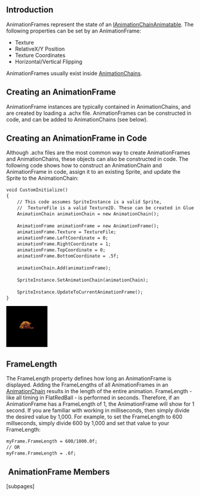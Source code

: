 ## Introduction

AnimationFrames represent the state of an [IAnimationChainAnimatable](/frb/docs/index.php?title=FlatRedBall.Graphics.Animation.IAnimationChainAnimatable.md "FlatRedBall.Graphics.Animation.IAnimationChainAnimatable"). The following properties can be set by an AnimationFrame:

-   Texture
-   RelativeX/Y Position
-   Texture Coordinates
-   Horizontal/Vertical Flipping

AnimationFrames usually exist inside [AnimationChains](/frb/docs/index.php?title=FlatRedBall.Graphics.Animation.AnimationChain.md "FlatRedBall.Graphics.Animation.AnimationChain").

## Creating an AnimationFrame

AnimationFrame instances are typically contained in AnimationChains, and are created by loading a .achx file. AnimationFrames can be constructed in code, and can be added to AnimationChains (see below).

## Creating an AnimationFrame in Code

Although .achx files are the most common way to create AnimationFrames and AnimationChains, these objects can also be constructed in code. The following code shows how to construct an AnimationChain and AnimationFrame in code, assign it to an existing Sprite, and update the Sprite to the AnimationChain:

``` lang:c#
void CustomInitialize()
{
    // This code assumes SpriteInstance is a valid Sprite,
    //  TextureFile is a valid Texture2D. These can be created in Glue
    AnimationChain animationChain = new AnimationChain();

    AnimationFrame animationFrame = new AnimationFrame();
    animationFrame.Texture = TextureFile;
    animationFrame.LeftCoordinate = 0;
    animationFrame.RightCoordinate = 1;
    animationFrame.TopCoordinate = 0;
    animationFrame.BottomCoordinate = .5f;

    animationChain.Add(animationFrame);

    SpriteInstance.SetAnimationChain(animationChain);

    SpriteInstance.UpdateToCurrentAnimationFrame();
}
```

![](/media/2017-05-img_591e26d7460e5.png)

## FrameLength

The FrameLength property defines how long an AnimationFrame is displayed. Adding the FrameLengths of all AnimationFrames in an [AnimationChain](/frb/docs/index.php?title=FlatRedBall.Graphics.Animation.AnimationChain.md "FlatRedBall.Graphics.Animation.AnimationChain") results in the length of the entire animation. FrameLength - like all timing in FlatRedBall - is performed in seconds. Therefore, if an AnimationFrame has a FrameLength of 1, the AnimationFrame will show for 1 second. If you are familiar with working in milliseconds, then simply divide the desired value by 1,000. For example, to set the FrameLength to 600 millseconds, simply divide 600 by 1,000 and set that value to your FrameLength:

    myFrame.FrameLength = 600/1000.0f;
    // OR
    myFrame.FrameLength = .6f;

##  AnimationFrame Members

\[subpages\]
